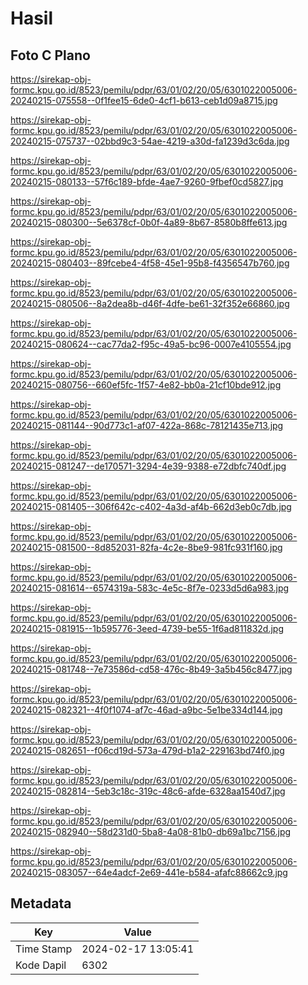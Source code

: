 # Hasil

## Foto C Plano

https://sirekap-obj-formc.kpu.go.id/8523/pemilu/pdpr/63/01/02/20/05/6301022005006-20240215-075558--0f1fee15-6de0-4cf1-b613-ceb1d09a8715.jpg

https://sirekap-obj-formc.kpu.go.id/8523/pemilu/pdpr/63/01/02/20/05/6301022005006-20240215-075737--02bbd9c3-54ae-4219-a30d-fa1239d3c6da.jpg

https://sirekap-obj-formc.kpu.go.id/8523/pemilu/pdpr/63/01/02/20/05/6301022005006-20240215-080133--57f6c189-bfde-4ae7-9260-9fbef0cd5827.jpg

https://sirekap-obj-formc.kpu.go.id/8523/pemilu/pdpr/63/01/02/20/05/6301022005006-20240215-080300--5e6378cf-0b0f-4a89-8b67-8580b8ffe613.jpg

https://sirekap-obj-formc.kpu.go.id/8523/pemilu/pdpr/63/01/02/20/05/6301022005006-20240215-080403--89fcebe4-4f58-45e1-95b8-f4356547b760.jpg

https://sirekap-obj-formc.kpu.go.id/8523/pemilu/pdpr/63/01/02/20/05/6301022005006-20240215-080506--8a2dea8b-d46f-4dfe-be61-32f352e66860.jpg

https://sirekap-obj-formc.kpu.go.id/8523/pemilu/pdpr/63/01/02/20/05/6301022005006-20240215-080624--cac77da2-f95c-49a5-bc96-0007e4105554.jpg

https://sirekap-obj-formc.kpu.go.id/8523/pemilu/pdpr/63/01/02/20/05/6301022005006-20240215-080756--660ef5fc-1f57-4e82-bb0a-21cf10bde912.jpg

https://sirekap-obj-formc.kpu.go.id/8523/pemilu/pdpr/63/01/02/20/05/6301022005006-20240215-081144--90d773c1-af07-422a-868c-78121435e713.jpg

https://sirekap-obj-formc.kpu.go.id/8523/pemilu/pdpr/63/01/02/20/05/6301022005006-20240215-081247--de170571-3294-4e39-9388-e72dbfc740df.jpg

https://sirekap-obj-formc.kpu.go.id/8523/pemilu/pdpr/63/01/02/20/05/6301022005006-20240215-081405--306f642c-c402-4a3d-af4b-662d3eb0c7db.jpg

https://sirekap-obj-formc.kpu.go.id/8523/pemilu/pdpr/63/01/02/20/05/6301022005006-20240215-081500--8d852031-82fa-4c2e-8be9-981fc931f160.jpg

https://sirekap-obj-formc.kpu.go.id/8523/pemilu/pdpr/63/01/02/20/05/6301022005006-20240215-081614--6574319a-583c-4e5c-8f7e-0233d5d6a983.jpg

https://sirekap-obj-formc.kpu.go.id/8523/pemilu/pdpr/63/01/02/20/05/6301022005006-20240215-081915--1b595776-3eed-4739-be55-1f6ad811832d.jpg

https://sirekap-obj-formc.kpu.go.id/8523/pemilu/pdpr/63/01/02/20/05/6301022005006-20240215-081748--7e73586d-cd58-476c-8b49-3a5b456c8477.jpg

https://sirekap-obj-formc.kpu.go.id/8523/pemilu/pdpr/63/01/02/20/05/6301022005006-20240215-082321--4f0f1074-af7c-46ad-a9bc-5e1be334d144.jpg

https://sirekap-obj-formc.kpu.go.id/8523/pemilu/pdpr/63/01/02/20/05/6301022005006-20240215-082651--f06cd19d-573a-479d-b1a2-229163bd74f0.jpg

https://sirekap-obj-formc.kpu.go.id/8523/pemilu/pdpr/63/01/02/20/05/6301022005006-20240215-082814--5eb3c18c-319c-48c6-afde-6328aa1540d7.jpg

https://sirekap-obj-formc.kpu.go.id/8523/pemilu/pdpr/63/01/02/20/05/6301022005006-20240215-082940--58d231d0-5ba8-4a08-81b0-db69a1bc7156.jpg

https://sirekap-obj-formc.kpu.go.id/8523/pemilu/pdpr/63/01/02/20/05/6301022005006-20240215-083057--64e4adcf-2e69-441e-b584-afafc88662c9.jpg


## Metadata

| Key        | Value               |
| ---------- | ------------------- |
| Time Stamp | 2024-02-17 13:05:41 |
| Kode Dapil | 6302                |



